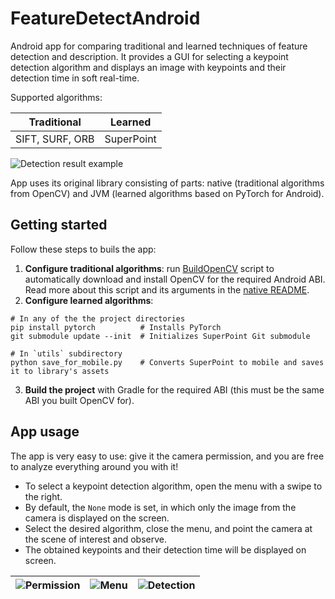 # FeatureDetectAndroid

Android app for comparing traditional and learned techniques of feature detection and description. It provides a
GUI for selecting a keypoint detection algorithm and displays an image with keypoints and their detection time in soft
real-time.

Supported algorithms:

|   Traditional   |  Learned   |
|:---------------:|:----------:|
| SIFT, SURF, ORB | SuperPoint |

![Detection result example](https://i.imgur.com/lD8ERK3.png)

App uses its original library consisting of parts: native (traditional algorithms from OpenCV) and JVM (learned
algorithms based on PyTorch for Android).

## Getting started

Follow these steps to buils the app:

1. **Configure traditional algorithms**: run [BuildOpenCV](lib/src/main/cpp/BuildOpenCV.cmake) script
   to automatically download and install OpenCV for the required Android ABI. Read more about this script and its
   arguments in the [native README](lib/src/main/cpp/README.md).
2. **Configure learned algorithms**:

```shell
# In any of the the project directories
pip install pytorch          # Installs PyTorch
git submodule update --init  # Initializes SuperPoint Git submodule

# In `utils` subdirectory
python save_for_mobile.py    # Converts SuperPoint to mobile and saves it to library's assets
```

3. **Build the project** with Gradle for the required ABI (this must be the same ABI you built OpenCV for).

## App usage

The app is very easy to use: give it the camera permission, and you are free to analyze everything around you with it!

- To select a keypoint detection algorithm, open the menu with a swipe to the right.
- By default, the `None` mode is set, in which only the image from the camera is displayed on the screen.
- Select the desired algorithm, close the menu, and point the camera at the scene of interest and observe.
- The obtained keypoints and their detection time will be displayed on screen.

| ![Permission](https://i.imgur.com/dMPUeci.png) | ![Menu](https://i.imgur.com/HE9lq7D.png)  | ![Detection](https://i.imgur.com/TQbCCZu.png) |
|:----------------------------------------------:|:-----------------------------------------:|:---------------------------------------------:|
